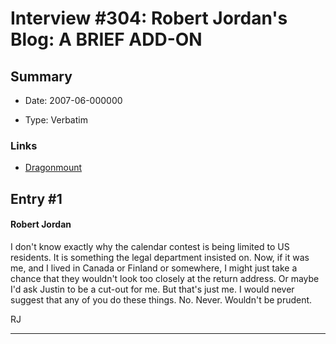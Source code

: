 # Interview #304: Robert Jordan's Blog: A BRIEF ADD-ON

## Summary

- Date: 2007-06-000000

- Type: Verbatim

### Links

- [Dragonmount](http://www.dragonmount.com/forums/blog/4/entry-377-a-brief-add-on/)


## Entry #1

#### Robert Jordan

I don't know exactly why the calendar contest is being limited to US residents. It is something the legal department insisted on. Now, if it was me, and I lived in Canada or Finland or somewhere, I might just take a chance that they wouldn't look too closely at the return address. Or maybe I'd ask Justin to be a cut-out for me. But that's just me. I would never suggest that any of you do these things. No. Never. Wouldn't be prudent.

RJ


---

